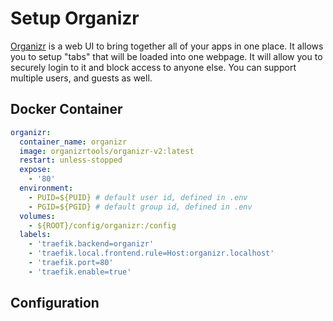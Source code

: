 # Setup Organizr

[Organizr](https://github.com/causefx/Organizr) is a web UI to bring together all of your apps in one place. It allows you to setup "tabs" that will be loaded into one webpage. It will allow you to securely login to it and block access to anyone else. You can support multiple users, and guests as well.

## Docker Container

```yaml
organizr:
  container_name: organizr
  image: organizrtools/organizr-v2:latest
  restart: unless-stopped
  expose:
    - '80'
  environment:
    - PUID=${PUID} # default user id, defined in .env
    - PGID=${PGID} # default group id, defined in .env
  volumes:
    - ${ROOT}/config/organizr:/config
  labels:
    - 'traefik.backend=organizr'
    - 'traefik.local.frontend.rule=Host:organizr.localhost'
    - 'traefik.port=80'
    - 'traefik.enable=true'
```

## Configuration
